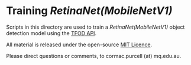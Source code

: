 # Training *RetinaNet(MobileNetV1)*

Scripts in this directory are used to train a *RetinaNet(MobileNetV1)*
object detection model using the [TFOD
API](https://github.com/tensorflow/models/tree/master/research/object_detection).

All material is released under the open-source [MIT Licence](../../LICENCE.txt).

Please direct questions or comments, to cormac.purcell (at) mq.edu.au.
